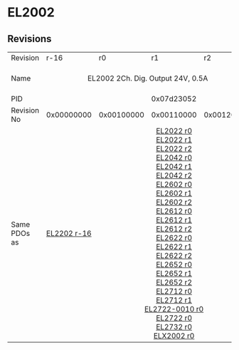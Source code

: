 # EL2002

## Revisions
<table>
<tr>
<td>Revision</td>
<td>r-16</td>
<td>r0</td>
<td>r1</td>
<td>r2</td>
<td>r9979</td>
</tr>
<tr>
<td>Name</td>
<td colspan=4 align="center">EL2002 2Ch. Dig. Output 24V, 0.5A</td>
<td>EL2002 2Ch. Dig. Output 24V, 0,5A</td>
</tr>
<tr>
<td>PID</td>
<td colspan=5 align="center">0x07d23052</td>
</tr>
<tr>
<td>Revision No</td>
<td>0x00000000</td>
<td>0x00100000</td>
<td>0x00110000</td>
<td>0x00120000</td>
<td>0x270b0000</td>
</tr>
<tr>
<td>Same PDOs as</td>
<td><a href="EL2202.md">EL2202 r-16</a></td>
<td colspan=3 align="center"><a href="EL2022.md">EL2022 r0</a><br/><a href="EL2022.md">EL2022 r1</a><br/><a href="EL2022.md">EL2022 r2</a><br/><a href="EL2042.md">EL2042 r0</a><br/><a href="EL2042.md">EL2042 r1</a><br/><a href="EL2042.md">EL2042 r2</a><br/><a href="EL2602.md">EL2602 r0</a><br/><a href="EL2602.md">EL2602 r1</a><br/><a href="EL2602.md">EL2602 r2</a><br/><a href="EL2612.md">EL2612 r0</a><br/><a href="EL2612.md">EL2612 r1</a><br/><a href="EL2612.md">EL2612 r2</a><br/><a href="EL2622.md">EL2622 r0</a><br/><a href="EL2622.md">EL2622 r1</a><br/><a href="EL2622.md">EL2622 r2</a><br/><a href="EL2652.md">EL2652 r0</a><br/><a href="EL2652.md">EL2652 r1</a><br/><a href="EL2652.md">EL2652 r2</a><br/><a href="EL2712.md">EL2712 r0</a><br/><a href="EL2712.md">EL2712 r1</a><br/><a href="EL2722-0010.md">EL2722-0010 r0</a><br/><a href="EL2722.md">EL2722 r0</a><br/><a href="EL2732.md">EL2732 r0</a><br/><a href="ELX2002.md">ELX2002 r0</a></td>
<td></td>
</tr>
</table>
